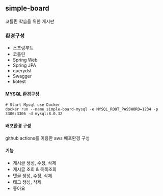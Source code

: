 ## simple-board
코틀린 학습을 위한 게시판

### 환경구성
* 스프링부트
* 코틀린
* Spring Web
* Spring JPA
* querydsl
* Swagger
* kotest

#### MYSQL 환경구성
```shell
# Start Mysql use Docker
docker run --name simple-board-mysql -e MYSQL_ROOT_PASSWORD=1234 -p 3306:3306 -d mysql:8.0.32
```

#### 배포환경 구성
github actions를 이용한 aws 배포환경 구성

#### 기능
* 게시글 생성, 수정, 삭제
* 게시글 조회 & 목록조회
* 댓글 생성, 수정, 삭제
* 태그 생성, 삭제
* 좋아요

